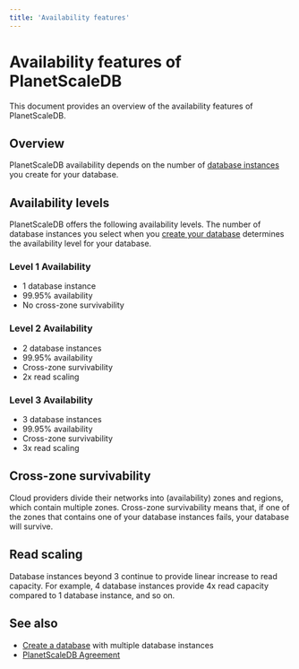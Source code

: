 ```yaml
---
title: 'Availability features'
---
```


# Availability features of PlanetScaleDB

This document provides an overview of the availability features of PlanetScaleDB.

## Overview

PlanetScaleDB availability depends on the number of [database instances](psdb/database-instances) you create for your database.

## Availability levels

PlanetScaleDB offers the following availability levels. The number of database instances you select when you [create your database](psdb/creating-database) determines the availability level for your database.

### Level 1 Availability

- 1 database instance
- 99.95% availability
- No cross-zone survivability

### Level 2 Availability

- 2 database instances
- 99.95% availability
- Cross-zone survivability
- 2x read scaling

### Level 3 Availability

- 3 database instances
- 99.95% availability
- Cross-zone survivability
- 3x read scaling

## Cross-zone survivability

Cloud providers divide their networks into (availability) zones and regions, which contain multiple zones. Cross-zone survivability means that, if one of the zones that contains one of your database instances fails, your database will survive.

## Read scaling

Database instances beyond 3 continue to provide linear increase to read capacity. For example, 4 database instances provide 4x read capacity compared to 1 database instance, and so on.

## See also

- [Create a database](creating-database) with multiple database instances
- [PlanetScaleDB Agreement](https://planetscale.com/legal/eula)
